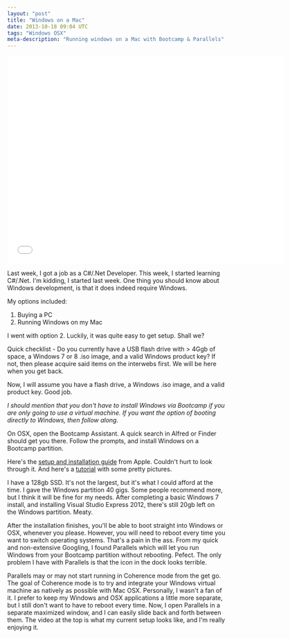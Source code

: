 ```yaml
---
layout: "post"
title: "Windows on a Mac"
date: 2013-10-18 09:04 UTC
tags: "Windows OSX"
meta-description: "Running windows on a Mac with Bootcamp & Parallels"
---
```

<div id="youtube">
<iframe width="640" height="480" src="//www.youtube.com/embed/5OaeleO6-w0" frameborder="0" allowfullscreen></iframe>
</div>

Last week, I got a job as a C#/.Net Developer. This week, I started learning C#/.Net. I'm kidding, I started last week. One thing you should know about Windows development, is that it does indeed require Windows. 

My options included:

1. Buying a PC
2. Running Windows on my Mac

I went with option 2. Luckily, it was quite easy to get setup. Shall we?

Quick checklist - Do you currently have a USB flash drive with > 4Ggb of space, a Windows 7 or 8 .iso image, and a valid Windows product key? If not, then please acquire said items on the interwebs first. We will be here when you get back.

Now, I will assume you have a flash drive, a Windows .iso image, and a valid product key. Good job. 

*I should mention that you don't have to install Windows via Bootcamp if you are only going to use a virtual machine. If you want the option of booting directly to Windows, then follow along.*

On OSX, open the Bootcamp Assistant. A quick search in Alfred or Finder should get you there. Follow the prompts, and install Windows on a Bootcamp partition. 

Here's the [setup and installation guide](http://manuals.info.apple.com/MANUALS/1000/MA1583/en_US/boot_camp_install-setup_10.7.pdf) from Apple. Couldn't hurt to look through it. And here's a [tutorial](http://blog.laptopmag.com/how-to-install-windows-7-on-a-macbook-pro-with-retina-display) with some pretty pictures. 

I have a 128gb SSD. It's not the largest, but it's what I could afford at the time. I gave the Windows partition 40 gigs. Some people recommend more, but I think it will be fine for my needs. After completing a basic Windows 7 install, and installing Visual Studio Express 2012, there's still 20gb left on the Windows partition. Meaty. 

After the installation finishes, you'll be able to boot straight into Windows or OSX, whenever you please. However, you will need to reboot every time you want to switch operating systems. That's a pain in the ass. From my quick and non-extensive Googling, I found Parallels which will let you run Windows from your Bootcamp partition without rebooting. Pefect. The only problem I have with Parallels is that the icon in the dock looks terrible.

Parallels may or may not start running in Coherence mode from the get go. The goal of Coherence mode is to try and integrate your Windows virtual machine as natively as possible with Mac OSX. Personally, I wasn't a fan of it. I prefer to keep my Windows and OSX applications a little more separate, but I still don't want to have to reboot every time. Now, I open Parallels in a separate maximized window, and I can easily slide back and forth between them. The video at the top is what my current setup looks like, and I'm really enjoying it. 


